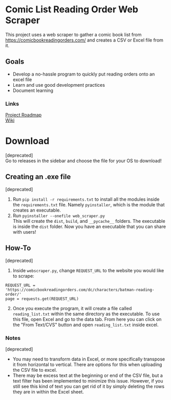 # Comic List Reading Order Web Scraper
This project uses a web scraper to gather a comic book list from https://comicbookreadingorders.com/ and creates a CSV or Excel file from it.

## Goals
- Develop a no-hassle program to quickly put reading orders onto an excel file
- Learn and use good development practices
- Document learning

### Links
[Project Roadmap](https://www.notion.so/22b8dc0bab7f46c183e07cfa0e3ce44c?v=837177e6ad6145149178cc398942bd3d)  
[Wiki](https://github.com/jacob-armiger/comic-list-web-scraper/wiki)

# Download
[deprecated]  
Go to releases in the sidebar and choose the file for your OS to download!

## Creating an .exe file
[deprecated]
1. Run `pip install -r requirements.txt` to install all the modules inside the `requirements.txt` file. Namely `pyinstaller`, which is the module that creates an executable.
2. Run `pyinstaller --onefile web_scraper.py`  
   This will create the `dist`, `build`, and `__pycache__` folders. The executable is inside the `dist` folder. Now you have an executable that you can share with users!

## How-To
[deprecated]
1. Inside `webscraper.py`, change `REQUEST_URL` to the website you would like to scrape:
```
REQUEST_URL = 'https://comicbookreadingorders.com/dc/characters/batman-reading-order/'
page = requests.get(REQUEST_URL)
```

2. Once you execute the program, it will create a file called `reading_list.txt` within the same directory as the executable. To use this file, open Excel and go to the data tab. From here you can click on the "From Text/CVS" button and open `reading_list.txt` inside excel.

### Notes
[deprecated]
- You may need to transform data in Excel, or more specifically transpose it from horizontal to vertical. There are options for this when uploading the CSV file to excel.
- There may be excess text at the beginning or end of the CSV file, but a text filter has been implemented to minimize this issue. However, if you still see this kind of text you can get rid of it by simply deleting the rows they are in within the Excel sheet.
